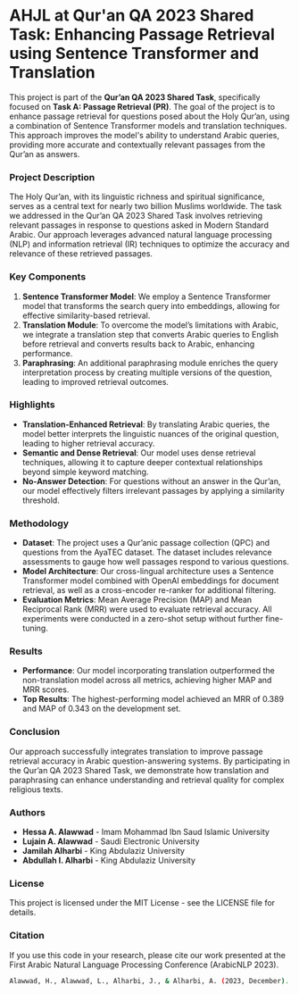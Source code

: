 # AHJL at Qur'an QA 2023 Shared Task: Enhancing Passage Retrieval using Sentence Transformer and Translation

This project is part of the **Qur’an QA 2023 Shared Task**, specifically focused on **Task A: Passage Retrieval (PR)**. The goal of the project is to enhance passage retrieval for questions posed about the Holy Qur’an, using a combination of Sentence Transformer models and translation techniques. This approach improves the model's ability to understand Arabic queries, providing more accurate and contextually relevant passages from the Qur’an as answers.

### Project Description

The Holy Qur’an, with its linguistic richness and spiritual significance, serves as a central text for nearly two billion Muslims worldwide. The task we addressed in the Qur’an QA 2023 Shared Task involves retrieving relevant passages in response to questions asked in Modern Standard Arabic. Our approach leverages advanced natural language processing (NLP) and information retrieval (IR) techniques to optimize the accuracy and relevance of these retrieved passages.

### Key Components

1. **Sentence Transformer Model**: We employ a Sentence Transformer model that transforms the search query into embeddings, allowing for effective similarity-based retrieval.
2. **Translation Module**: To overcome the model’s limitations with Arabic, we integrate a translation step that converts Arabic queries to English before retrieval and converts results back to Arabic, enhancing performance.
3. **Paraphrasing**: An additional paraphrasing module enriches the query interpretation process by creating multiple versions of the question, leading to improved retrieval outcomes.

### Highlights

- **Translation-Enhanced Retrieval**: By translating Arabic queries, the model better interprets the linguistic nuances of the original question, leading to higher retrieval accuracy.
- **Semantic and Dense Retrieval**: Our model uses dense retrieval techniques, allowing it to capture deeper contextual relationships beyond simple keyword matching.
- **No-Answer Detection**: For questions without an answer in the Qur’an, our model effectively filters irrelevant passages by applying a similarity threshold.

### Methodology

- **Dataset**: The project uses a Qur’anic passage collection (QPC) and questions from the AyaTEC dataset. The dataset includes relevance assessments to gauge how well passages respond to various questions.
- **Model Architecture**: Our cross-lingual architecture uses a Sentence Transformer model combined with OpenAI embeddings for document retrieval, as well as a cross-encoder re-ranker for additional filtering.
- **Evaluation Metrics**: Mean Average Precision (MAP) and Mean Reciprocal Rank (MRR) were used to evaluate retrieval accuracy. All experiments were conducted in a zero-shot setup without further fine-tuning.

### Results

- **Performance**: Our model incorporating translation outperformed the non-translation model across all metrics, achieving higher MAP and MRR scores.
- **Top Results**: The highest-performing model achieved an MRR of 0.389 and MAP of 0.343 on the development set.


### Conclusion
Our approach successfully integrates translation to improve passage retrieval accuracy in Arabic question-answering systems. By participating in the Qur’an QA 2023 Shared Task, we demonstrate how translation and paraphrasing can enhance understanding and retrieval quality for complex religious texts.

### Authors
- **Hessa A. Alawwad** - Imam Mohammad Ibn Saud Islamic University
- **Lujain A. Alawwad** - Saudi Electronic University
- **Jamilah Alharbi** - King Abdulaziz University
- **Abdullah I. Alharbi** - King Abdulaziz University

### License
This project is licensed under the MIT License - see the LICENSE file for details.

### Citation
If you use this code in your research, please cite our work presented at the First Arabic Natural Language Processing Conference (ArabicNLP 2023).

```bash
Alawwad, H., Alawwad, L., Alharbi, J., & Alharbi, A. (2023, December). AHJL at Qur’an QA 2023 Shared Task: Enhancing Passage Retrieval using Sentence Transformer and Translation. In Proceedings of ArabicNLP 2023 (pp. 702-707).‏




